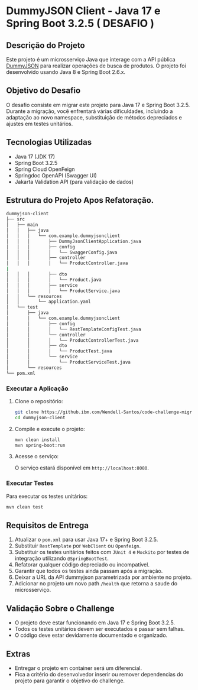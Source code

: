
# DummyJSON Client - Java 17 e Spring Boot 3.2.5 ( DESAFIO )

## Descrição do Projeto

Este projeto é um microsserviço Java que interage com a API pública [DummyJSON](https://dummyjson.com/docs/products) para realizar operações de busca de produtos. O projeto foi desenvolvido usando Java 8 e Spring Boot 2.6.x.

## Objetivo do Desafio

O desafio consiste em migrar este projeto para Java 17 e Spring Boot 3.2.5. Durante a migração, você enfrentará várias dificuldades, incluindo a adaptação ao novo namespace, substituição de métodos depreciados e ajustes em testes unitários.

## Tecnologias Utilizadas

- Java 17 (JDK 17)
- Spring Boot 3.2.5
- Spring Cloud OpenFeign
- Springdoc OpenAPI (Swagger UI)
- Jakarta Validation API (para validação de dados)

## Estrutura do Projeto Apos Refatoração.

```bash
dummyjson-client
├── src
│   ├── main
│   │   ├── java
│   │   │   └── com.example.dummyjsonclient
│   │   │       ├── DummyJsonClientApplication.java
│   │   │       ├── config
│   │   │       │   └── SwaggerConfig.java
│   │   │       ├── controller
│   │   │       │   └── ProductController.java
|
│   │   │       ├── dto
│   │   │       │   └── Product.java
│   │   │       ├── service
│   │   │       │   └── ProductService.java
│   │   └── resources
│   │       └── application.yaml
│   └── test
│       ├── java
│       │   └── com.example.dummyjsonclient
│       │       ├── config
│       │       │   └── RestTemplateConfigTest.java
│       │       └── controller
│       │       │   └── ProductControllerTest.java
│       │       ├── dto
│       │       │   └── ProductTest.java
│       │       └── service
│       │           └── ProductServiceTest.java
│       └── resources
└── pom.xml
```

### Executar a Aplicação

1. Clone o repositório:

    ```bash
    git clone https://github.ibm.com/Wendell-Santos/code-challenge-migration.git
    cd dummyjson-client
    ```

2. Compile e execute o projeto:

    ```bash
    mvn clean install
    mvn spring-boot:run
    ```

3. Acesse o serviço:

    O serviço estará disponível em `http://localhost:8080`.

### Executar Testes

Para executar os testes unitários:

```bash
mvn clean test
```

## Requisitos de Entrega

1. Atualizar o `pom.xml` para usar Java 17+ e Spring Boot 3.2.5.
2. Substituir `RestTemplate` por `WebClient` ou `Openfeign`.
3. Substituir os testes unitários feitos com `JUnit 4` e `Mockito` por testes de integração utilizando `@SpringBootTest`.
4. Refatorar qualquer código depreciado ou incompatível.
5. Garantir que todos os testes ainda passam após a migração.
6. Deixar a URL da API dummyjson parametrizada por ambiente no projeto.
7. Adicionar no projeto um novo path `/health` que retorna a saude do microsserviço.

## Validação Sobre o Challenge

- O projeto deve estar funcionando em Java 17 e Spring Boot 3.2.5.
- Todos os testes unitários devem ser executados e passar sem falhas.
- O código deve estar devidamente documentado e organizado.

## Extras

- Entregar o projeto em container será um diferencial.
- Fica a critério do desenvolvedor inserir ou remover dependencias do projeto para garantir o objetivo do challenge.
